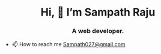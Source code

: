 <h1 align="center">Hi, 👋 I’m Sampath Raju</h1>
<h3 align="center">A web developer.</h3>
<ul><li>📫 How to reach me <a href="mailto:sampath027@gmail.com">Sampath027@gmail.com</a></li><ul>

<!---
sampathraju/sampathraju is a ✨ special ✨ repository because its `README.md` (this file) appears on your GitHub profile.
You can click the Preview link to take a look at your changes.
--->
